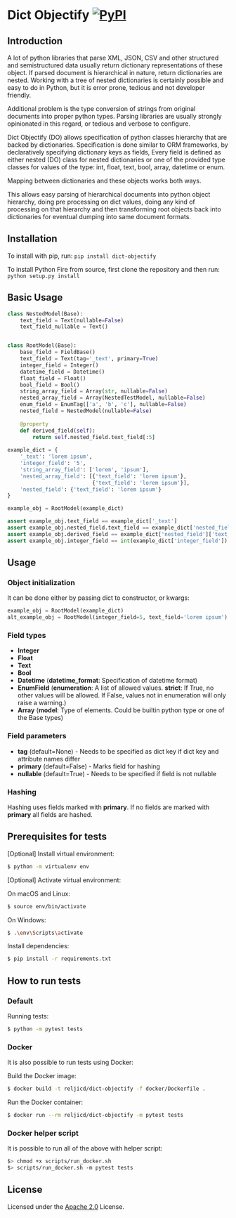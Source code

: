 # Dict Objectify [![PyPI](https://img.shields.io/pypi/pyversions/dict-objectify.svg?style=plastic)](https://github.com/reljicd/dict-objectify)

## Introduction

A lot of python libraries that parse XML, JSON, CSV and other structured and 
semistructured data usually return dictionary representations of these object.
If parsed document is hierarchical in nature, return dictionaries are nested.
Working with a tree of nested dictionaries is certainly possible and easy to do in Python, 
but it is error prone, tedious and not developer friendly.

Additional problem is the type conversion of strings from original documents into
proper python types. Parsing libraries are usually strongly opinionated in this regard,
or tedious and verbose to configure.

Dict Objectify (DO) allows specification of python classes hierarchy that are backed by
dictionaries. 
Specification is done similar to ORM frameworks, by declaratively specifying dictionary keys as fields,
Every field is defined as either nested (DO) class for nested dictionaries 
or one of the provided type classes for values of the type: int, float, text, bool, array, datetime or enum.

Mapping between dictionaries and these objects works both ways.

This allows easy parsing of hierarchical documents into python object hierarchy,
doing pre processing on dict values, doing any kind of processing on that hierarchy
and then transforming root objects back into dictionaries for eventual dumping into same document formats. 

## Installation

To install with pip, run: `pip install dict-objectify`

To install Python Fire from source, first clone the repository and then run:
`python setup.py install`

## Basic Usage

```python
class NestedModel(Base):
    text_field = Text(nullable=False)
    text_field_nullable = Text()


class RootModel(Base):
    base_field = FieldBase()
    text_field = Text(tag='_text', primary=True)
    integer_field = Integer()
    datetime_field = Datetime()
    float_field = Float()
    bool_field = Bool()
    string_array_field = Array(str, nullable=False)
    nested_array_field = Array(NestedTestModel, nullable=False)
    enum_field = EnumTag(['a', 'b', 'c'], nullable=False)
    nested_field = NestedModel(nullable=False)
    
    @property
    def derived_field(self):
        return self.nested_field.text_field[:5]
    
example_dict = {
    '_text': 'lorem ipsum',
    'integer_field': '5',
    'string_array_field': ['lorem', 'ipsum'],
    'nested_array_field': [{'text_field': 'lorem ipsum'}, 
                           {'text_field': 'lorem ipsum'}],
    'nested_field': {'text_field': 'lorem ipsum'}
}

example_obj = RootModel(example_dict)

assert example_obj.text_field == example_dict['_text']
assert example_obj.nested_field.text_field == example_dict['nested_field']['text_field']
assert example_obj.derived_field == example_dict['nested_field']['text_field'][:5]
assert example_obj.integer_field == int(example_dict['integer_field'])
```

## Usage
### Object initialization
It can be done either by passing dict to constructor, or kwargs:
```python
example_obj = RootModel(example_dict)
alt_example_obj = RootModel(integer_field=5, text_field='lorem ipsum')
```

### Field types
* **Integer**
* **Float**
* **Text**
* **Bool**
* **Datetime** (**datetime_format**: Specification of datetime format)
* **EnumField** (**enumeration**: A list of allowed values. 
**strict**: If True, no other values will be allowed. If False, values not in enumeration will only raise a warning.)
* **Array** (**model**: Type of elements. Could be builtin python type or one of the Base types)

### Field parameters
* **tag** (default=None) - Needs to be specified as dict key if dict key and attribute names differ
* **primary** (default=False) - Marks field for hashing
* **nullable** (default=True) - Needs to be specified if field is not nullable

### Hashing
Hashing uses fields marked with **primary**.
If no fields are marked with **primary** all fields are hashed.


## Prerequisites for tests

\[Optional\] Install virtual environment:

```bash
$ python -m virtualenv env
```

\[Optional\] Activate virtual environment:

On macOS and Linux:
```bash
$ source env/bin/activate
```

On Windows:
```bash
$ .\env\Scripts\activate
```

Install dependencies:
```bash
$ pip install -r requirements.txt
```

## How to run tests

### Default
Running tests:
```bash
$ python -m pytest tests
```

### Docker

It is also possible to run tests using Docker:

Build the Docker image:
```bash
$ docker build -t reljicd/dict-objectify -f docker/Dockerfile .
```

Run the Docker container:
```bash
$ docker run --rm reljicd/dict-objectify -m pytest tests
```

### Docker helper script

It is possible to run all of the above with helper script:

```bash
$> chmod +x scripts/run_docker.sh
$> scripts/run_docker.sh -m pytest tests
```

## License

Licensed under the
[Apache 2.0](https://github.com/google/python-fire/blob/master/LICENSE) License.